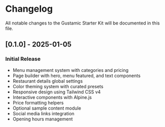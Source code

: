 # Changelog

All notable changes to the Gustamic Starter Kit will be documented in this file.

## [0.1.0] - 2025-01-05

### Initial Release

- Menu management system with categories and pricing
- Page builder with hero, menu featured, and text components  
- Restaurant details global settings
- Color theming system with curated presets
- Responsive design using Tailwind CSS v4
- Interactive components with Alpine.js
- Price formatting helpers
- Optional sample content module
- Social media links integration
- Opening hours management